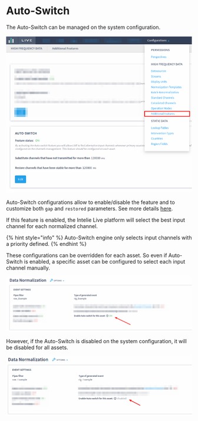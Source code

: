 # Auto-Switch

The Auto-Switch can be managed on the system configuration.

![Example of Auto-Switch configuration](<../../.gitbook/assets/image (80).png>)

Auto-Switch configurations allow to enable/disable the feature and to customize both `gap` and `restored` parameters. See more details [here](../../data-flow/data-normalization/auto-switch.md).

If this feature is enabled, the Intelie Live platform will select the best input channel for each normalized channel.

{% hint style="info" %}
Auto-Switch engine only selects input channels with a priority defined.
{% endhint %}

These configurations can be overridden for each asset. So even if Auto-Switch is enabled, a specific asset can be configured to select each input channel manually.

![Auto-Switch configuration for each asset](<../../.gitbook/assets/image (266).png>)

However, if the Auto-Switch is disabled on the system configuration, it will be disabled for all assets.

![Asset configuration if the Auto-Switch is disabled](<../../.gitbook/assets/image (53).png>)
